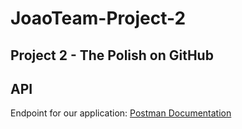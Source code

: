 # JoaoTeam-Project-2
## Project 2 - The Polish on GitHub
## API
Endpoint for our application:
[Postman Documentation](https://documenter.getpostman.com/view/17658917/UVXnHZrG#131dbc02-ecb1-4bd5-a5ac-f56ec1ec7b57)
